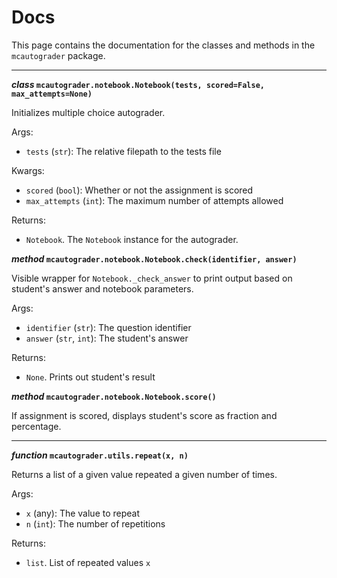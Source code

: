 # Docs

This page contains the documentation for the classes and methods in the `mcautograder` package.

---

**_class_ `mcautograder.notebook.Notebook(tests, scored=False, max_attempts=None)`**

Initializes multiple choice autograder.

Args:

* `tests` (`str`): The relative filepath to the tests file

Kwargs:

* `scored` (`bool`): Whether or not the assignment is scored
* `max_attempts` (`int`): The maximum number of attempts allowed

Returns:

* `Notebook`. The `Notebook` instance for the autograder.

**_method_ `mcautograder.notebook.Notebook.check(identifier, answer)`**

Visible wrapper for `Notebook._check_answer` to print output based on student's answer and notebook parameters.

Args:

* `identifier` (`str`): The question identifier
* `answer` (`str`, `int`): The student's answer

Returns:

* `None`. Prints out student's result

**_method_ `mcautograder.notebook.Notebook.score()`**

If assignment is scored, displays student's score as fraction and percentage.

---

**_function_ `mcautograder.utils.repeat(x, n)`**

Returns a list of a given value repeated a given number of times.

Args:
* `x` (any): The value to repeat
* `n` (`int`): The number of repetitions

Returns:

* `list`. List of repeated values `x`